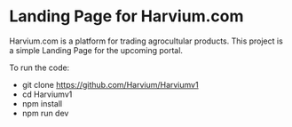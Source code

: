 # Landing Page for Harvium.com 
Harvium.com is a platform for trading agrocultular products. 
This project is a simple Landing Page for the upcoming portal.

To run the code:
- git clone https://github.com/Harvium/Harviumv1
- cd Harviumv1
- npm install 
- npm run dev 
